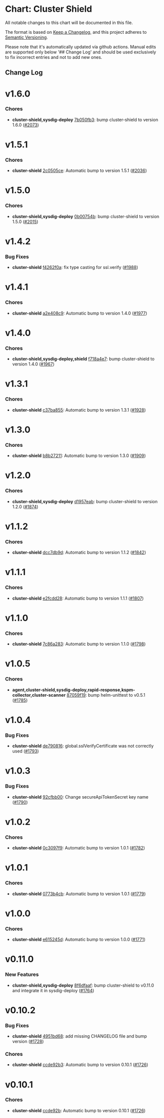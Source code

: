 # Chart: Cluster Shield

All notable changes to this chart will be documented in this file.

The format is based on [Keep a Changelog](https://keepachangelog.com/en/1.0.0/),
and this project adheres to [Semantic Versioning](https://semver.org/spec/v2.0.0.html).

Please note that it's automatically updated vía github actions.
Manual edits are supported only below '## Change Log' and should be used
exclusively to fix incorrect entries and not to add new ones.

## Change Log
# v1.6.0
### Chores
* **cluster-shield,sysdig-deploy** [7b050fb3](https://github.com/sysdiglabs/charts/commit/7b050fb38e47d2fdb780ee5870e535bb046fbfc1): bump cluster-shield to version 1.6.0 ([#2073](https://github.com/sysdiglabs/charts/issues/2073))
# v1.5.1
### Chores
* **cluster-shield** [2c0505ce](https://github.com/sysdiglabs/charts/commit/2c0505ce3fcd19f1beda92eda89bcee96622c729): Automatic bump to version 1.5.1 ([#2036](https://github.com/sysdiglabs/charts/issues/2036))
# v1.5.0
### Chores
* **cluster-shield,sysdig-deploy** [0b00754b](https://github.com/sysdiglabs/charts/commit/0b00754b0e3e24a7a9ce906180f019e268036423): bump cluster-shield to version 1.5.0 ([#2015](https://github.com/sysdiglabs/charts/issues/2015))
# v1.4.2
### Bug Fixes
* **cluster-shield** [f4262f0a](https://github.com/sysdiglabs/charts/commit/f4262f0aa956aa5042ef253765efa56f40e4de40): fix type casting for ssl.verify ([#1988](https://github.com/sysdiglabs/charts/issues/1988))
# v1.4.1
### Chores
* **cluster-shield** [a2e408c9](https://github.com/sysdiglabs/charts/commit/a2e408c941b097fea0a6b36f88ec9de7b30a7f9d): Automatic bump to version 1.4.0 ([#1977](https://github.com/sysdiglabs/charts/issues/1977))
# v1.4.0
### Chores
* **cluster-shield,sysdig-deploy,shield** [f718a4e7](https://github.com/sysdiglabs/charts/commit/f718a4e7b6164a306919531120ad9cbf938c6424): bump cluster-shield to version 1.4.0 ([#1967](https://github.com/sysdiglabs/charts/issues/1967))
# v1.3.1
### Chores
* **cluster-shield** [c37ba855](https://github.com/sysdiglabs/charts/commit/c37ba8559c34eb3029b99f0b51aa6571d9538e22): Automatic bump to version 1.3.1 ([#1928](https://github.com/sysdiglabs/charts/issues/1928))
# v1.3.0
### Chores
* **cluster-shield** [b8b27211](https://github.com/sysdiglabs/charts/commit/b8b27211bc7d54f9be98ef710030351e8d7352c8): Automatic bump to version 1.3.0 ([#1909](https://github.com/sysdiglabs/charts/issues/1909))
# v1.2.0
### Chores
* **cluster-shield,sysdig-deploy** [d1957eab](https://github.com/sysdiglabs/charts/commit/d1957eab33d9e2f3c22846dc03887bbf43f0b247):  bump cluster-shield to version 1.2.0 ([#1874](https://github.com/sysdiglabs/charts/issues/1874))
# v1.1.2
### Chores
* **cluster-shield** [dcc7db9d](https://github.com/sysdiglabs/charts/commit/dcc7db9d873ff37df99763a1e2e9d1abdf9b31f3): Automatic bump to version 1.1.2 ([#1842](https://github.com/sysdiglabs/charts/issues/1842))
# v1.1.1
### Chores
* **cluster-shield** [e2fcdd28](https://github.com/sysdiglabs/charts/commit/e2fcdd28403a94cb28a31769ea5c51b36ee75ce0): Automatic bump to version 1.1.1 ([#1807](https://github.com/sysdiglabs/charts/issues/1807))
# v1.1.0
### Chores
* **cluster-shield** [7c86a283](https://github.com/sysdiglabs/charts/commit/7c86a283f1ec252ca280f11457c5e6825dd09d10): Automatic bump to version 1.1.0 ([#1798](https://github.com/sysdiglabs/charts/issues/1798))
# v1.0.5
### Chores
* **agent,cluster-shield,sysdig-deploy,rapid-response,kspm-collector,cluster-scanner** [87059f19](https://github.com/sysdiglabs/charts/commit/87059f1992b6bf1c133ef96937ea2da90fa7d8a1): bump helm-unittest to v0.5.1 ([#1785](https://github.com/sysdiglabs/charts/issues/1785))
# v1.0.4
### Bug Fixes
* **cluster-shield** [de790816](https://github.com/sysdiglabs/charts/commit/de7908164fad4ef145722e254c0259bed5fc5701): global.sslVerifyCertificate was not correctly used ([#1793](https://github.com/sysdiglabs/charts/issues/1793))
# v1.0.3
### Bug Fixes
* **cluster-shield** [92cfbb00](https://github.com/sysdiglabs/charts/commit/92cfbb001d1c790b238d3efc9659c4b36a20156d): Change secureApiTokenSecret key name ([#1790](https://github.com/sysdiglabs/charts/issues/1790))
# v1.0.2
### Chores
* **cluster-shield** [0c3097f9](https://github.com/sysdiglabs/charts/commit/0c3097f9f32e7fefea4444c3c026951ac4fb10ac): Automatic bump to version 1.0.1 ([#1782](https://github.com/sysdiglabs/charts/issues/1782))
# v1.0.1
### Chores
* **cluster-shield** [0773b4cb](https://github.com/sysdiglabs/charts/commit/0773b4cb68b506acfa5b4869ba6697349e161231): Automatic bump to version 1.0.1 ([#1779](https://github.com/sysdiglabs/charts/issues/1779))
# v1.0.0
### Chores
* **cluster-shield** [e615245d](https://github.com/sysdiglabs/charts/commit/e615245dcfdf26c0261c5a02dd1123e7c7b7fe6e): Automatic bump to version 1.0.0 ([#1771](https://github.com/sysdiglabs/charts/issues/1771))
# v0.11.0
### New Features
* **cluster-shield,sysdig-deploy** [8f6dfaaf](https://github.com/sysdiglabs/charts/commit/8f6dfaaf4b8472439be38560db5bf0d3b300f86f): bump cluster-shield to v0.11.0 and integrate it in sysdig-deploy ([#1764](https://github.com/sysdiglabs/charts/issues/1764))
# v0.10.2
### Bug Fixes
* **cluster-shield** [4951bd68](https://github.com/sysdiglabs/charts/commit/4951bd68f0643db5529b4c6b4f0822c854ae27fd): add missing CHANGELOG file and bump version ([#1728](https://github.com/sysdiglabs/charts/issues/1728))
### Chores
* **cluster-shield** [ccde92b3](https://github.com/sysdiglabs/charts/commit/ccde92b3a672445f065d3612772e4105b9331049): Automatic bump to version 0.10.1 ([#1726](https://github.com/sysdiglabs/charts/issues/1726))
# v0.10.1
### Chores
* **cluster-shield** [ccde92b](https://github.com/sysdiglabs/charts/commit/ccde92b3a672445f065d3612772e4105b9331049): Automatic bump to version 0.10.1 ([#1726](https://github.com/sysdiglabs/charts/issues/1726))

